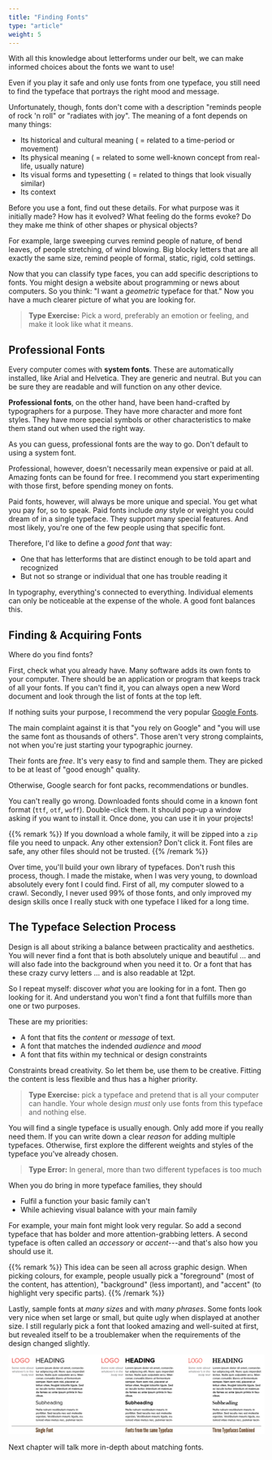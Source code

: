 ```yaml
---
title: "Finding Fonts"
type: "article"
weight: 5
---
```


With all this knowledge about letterforms under our belt, we can make informed choices about the fonts we want to use!

Even if you play it safe and only use fonts from one typeface, you still need to find the typeface that portrays the right mood and message.

Unfortunately, though, fonts don't come with a description "reminds people of rock 'n roll" or "radiates with joy". The meaning of a font depends on many things:

* Its historical and cultural meaning ( = related to a time-period or movement)
* Its physical meaning ( = related to some well-known concept from real-life, usually nature)
* Its visual forms and typesetting ( = related to things that look visually similar)
* Its context

Before you use a font, find out these details. For what purpose was it initially made? How has it evolved? What feeling do the forms evoke? Do they make me think of other shapes or physical objects? 

For example, large sweeping curves remind people of nature, of bend leaves, of people stretching, of wind blowing. Big blocky letters that are all exactly the same size, remind people of formal, static, rigid, cold settings.

Now that you can classify type faces, you can add specific descriptions to fonts. You might design a website about programming or news about computers. So you think: "I want a _geometric_ typeface for that." Now you have a much clearer picture of what you are looking for.

> **Type Exercise:** Pick a word, preferably an emotion or feeling, and make it look like what it means.

## Professional Fonts

Every computer comes with **system fonts**. These are automatically installed, like Arial and Helvetica. They are generic and neutral. But you can be sure they are readable and will function on any other device.

**Professional fonts**, on the other hand, have been hand-crafted by typographers for a purpose. They have more character and more font styles. They have more special symbols or other characteristics to make them stand out when used the right way.

As you can guess, professional fonts are the way to go. Don't default to using a system font.

Professional, however, doesn't necessarily mean expensive or paid at all. Amazing fonts can be found for free. I recommend you start experimenting with those first, before spending money on fonts. 

Paid fonts, however, will always be more unique and special. You get what you pay for, so to speak. Paid fonts include _any_ style or weight you could dream of in a single typeface. They support many special features. And most likely, you're one of the few people using that specific font.

Therefore, I'd like to define a *good font* that way:

* One that has letterforms that are distinct enough to be told apart and recognized
* But not so strange or individual that one has trouble reading it

In typography, everything's connected to everything. Individual elements can only be noticeable at the expense of the whole. A good font balances this.

## Finding & Acquiring Fonts

Where do you find fonts? 

First, check what you already have. Many software adds its own fonts to your computer. There should be an application or program that keeps track of all your fonts. If you can't find it, you can always open a new Word document and look through the list of fonts at the top left.

If nothing suits your purpose, I recommend the very popular [Google Fonts](https://fonts.google.com).

The main complaint against it is that "you rely on Google" and "you will use the same font as thousands of others". Those aren't very strong complaints, not when you're just starting your typographic journey.

Their fonts are _free_. It's very easy to find and sample them. They are picked to be at least of "good enough" quality.

Otherwise, Google search for font packs, recommendations or bundles.

You can't really go wrong. Downloaded fonts should come in a known font format (`ttf`, `otf`, `woff`). Double-click them. It should pop-up a window asking if you want to install it. Once done, you can use it in your projects!

{{% remark %}}
If you download a whole family, it will be zipped into a `zip` file you need to unpack. Any other extension? Don't click it. Font files are safe, any other files should not be trusted.
{{% /remark %}}

Over time, you'll build your own library of typefaces. Don't rush this process, though. I made the mistake, when I was very young, to download absolutely every font I could find. First of all, my computer slowed to a crawl. Secondly, I never used 99% of those fonts, and only improved my design skills once I really stuck with one typeface I liked for a long time.

## The Typeface Selection Process

Design is all about striking a balance between practicality and aesthetics. You will never find a font that is both absolutely unique and beautiful ... and will also fade into the background when you need it to. Or a font that has these crazy curvy letters ... and is also readable at 12pt.

So I repeat myself: discover _what_ you are looking for in a font. Then go looking for it. And understand you won't find a font that fulfills more than one or two purposes.

These are my priorities:

* A font that fits the _content_ or _message_ of text.
* A font that matches the indended _audience_ and _mood_
* A font that fits within my technical or design constraints

Constraints bread creativity. So let them be, use them to be creative. Fitting the content is less flexible and thus has a higher priority.

> **Type Exercise:** pick a typeface and pretend that is all your computer can handle. Your whole design _must_ only use fonts from this typeface and nothing else.

You will find a single typeface is usually enough. Only add more if you really need them. If you can write down a clear _reason_ for adding multiple typefaces. Otherwise, first explore the different weights and styles of the typeface you've already chosen.

> **Type Error:** In general, more than two different typefaces is too much

When you do bring in more typeface families, they should

* Fulfil a function your basic family can't
* While achieving visual balance with your main family 

For example, your main font might look very regular. So add a second typeface that has bolder and more attention-grabbing letters. A second typeface is often called an *accessory* or *accent*---and that's also how you should use it.

{{% remark %}}
This idea can be seen all across graphic design. When picking colours, for example, people usually pick a "foreground" (most of the content, has attention), "background" (less important), and "accent" (to highlight very specific parts).
{{% /remark %}}

Lastly, sample fonts at _many sizes_ and with _many phrases_. Some fonts look very nice when set large or small, but quite ugly when displayed at another size. I still regularly pick a font that looked amazing and well-suited at first, but revealed itself to be a troublemaker when the requirements of the design changed slightly.

![An example of picking one typeface, multiple fonts, or multiple different typefaces](TypographyPickingTypefaces.webp) 

Next chapter will talk more in-depth about matching fonts.
